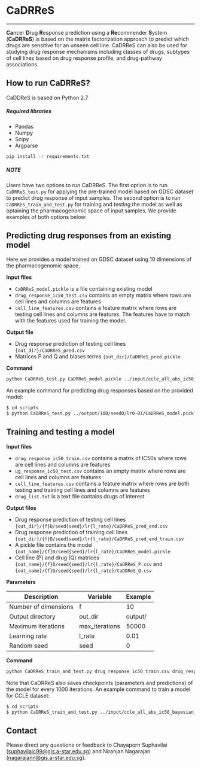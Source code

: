 # CaDRReS
---

**Ca**ncer **D**rug **R**esponse prediction using a **Re**commender **S**ystem (**CaDRReS**) is based on the matrix factorization approach to predict which drugs are sensitive for an unseen cell line. CaDRReS can also be used for studying drug response mechanisms including classes of drugs, subtypes of cell lines based on drug response profile, and drug-pathway associations.

## How to run CaDRReS?

CaDDReS is based on Python 2.7
##### Required libraries
- Pandas
- Numpy
- Scipy
- Argparse

```sh
pip install -r requirements.txt
```

##### NOTE

Users have two options to run CaDRReS. The first option is to run `CaDRReS_test.py` for applying the pre-trained model based on GDSC dataset to predict drug response of input samples. The second option is to run `CaDRReS_train_and_test.py` for training and testing the model as well as optaining the pharmacogenomic space of input samples. We provide examples of both options below:

## Predicting drug responses from an existing model

Here we provides a model trained on GDSC dataset using 10 dimensions of the pharmacogenomic space.

__Input files__
- `CaDRReS_model.pickle` is a file containing existing model
- `drug_response_ic50_test.csv` contains an empty matrix where rows are cell lines and columns are features
- `cell_line_features.csv` contains a feature matrix where rows are testing cell lines and columns are features. The features have to match with the features used for training the model.

__Output file__
- Drug response prediction of testing cell lines `{out_dir}/CaDRReS_pred.csv`
- Matrices P and Q and biases terms `{out_dir}/CaDRReS_pred.pickle`

__Command__
```sh
python CaDRReS_test.py CaDRReS_model.pickle ../input/ccle_all_abs_ic50_bayesian_sigmoid.csv ../input/ccle_cellline_pcor_ess_genes.csv {out_dir}
```

An example command for predicting drug responses based on the provided model:
```sh
$ cd scripts
$ python CaDRReS_test.py ../output/10D/seed0/lr0-01/CaDRReS_model.pickle ../input/ccle_all_abs_ic50_bayesian_sigmoid.csv ../input/ccle_cellline_pcor_ess_genes.csv ../output
```

## Training and testing a model

__Input files__
- `drug_response_ic50_train.csv` contains a matrix of IC50s where rows are cell lines and columns are features
- `ug_response_ic50_test.csv` contains an empty matrix where rows are cell lines and columns are features
- `cell_line_features.csv` contains a feature matrix where rows are both testing and training cell lines and columns are features
- `drug_list.txt` is a text file contains drugs of interest 

__Output files__
- Drug response prediction of testing cell lines `{out_dir}/{f}D/seed{seed}/lr{l_rate}/CaDRReS_pred_end.csv`
- Drug response prediction of training cell lines `{out_dir}/{f}D/seed{seed}/lr{l_rate}/CaDRReS_pred_end_train.csv`
- A pickle file contains the model `{out_name}/{f}D/seed{seed}/lr{l_rate}/CaDRReS_model.pickle`
- Cell line (P) and drug (Q) matrices `{out_name}/{f}D/seed{seed}/lr{l_rate}/CaDRReS_P.csv` and `{out_name}/{f}D/seed{seed}/lr{l_rate}/CaDDReS_Q.csv`

__Parameters__

| Description | Variable | Example |
| ------ | ------ | ------ | 
| Number of dimensions | f | 10 |
| Output directory | out_dir | output/ |
| Maximum iterations | max_iterations | 50000 |
| Learning rate | l_rate | 0.01 |
| Random seed | seed | 0 |

__Command__

```sh
python CaDRReS_train_and_test.py drug_response_ic50_train.csv drug_response_ic50_test.csv  cell_line_features.csv drug_list.txt {out_dir} {f} {max_iterations} {l_rate} {seed}
```

Note that CaDRReS also saves checkpoints (parameters and predictions) of the model for every 1000 iterations.
An example command to train a model for CCLE dataset:
```sh
$ cd scripts
$ python CaDRReS_train_and_test.py ../input/ccle_all_abs_ic50_bayesian_sigmoid.csv ../input/ccle_all_abs_ic50_bayesian_sigmoid.csv ../input/ccle_cellline_pcor_ess_genes.csv ../misc/ccle_drugMedianGE0.txt ../output 10 100 0.01 0
```


## Contact

Please direct any questions or feedback to Chayaporn Suphavilai (suphavilaic99@gis.a-star.edu.sg) and Niranjan Nagarajan (nagarajann@gis.a-star.edu.sg).

